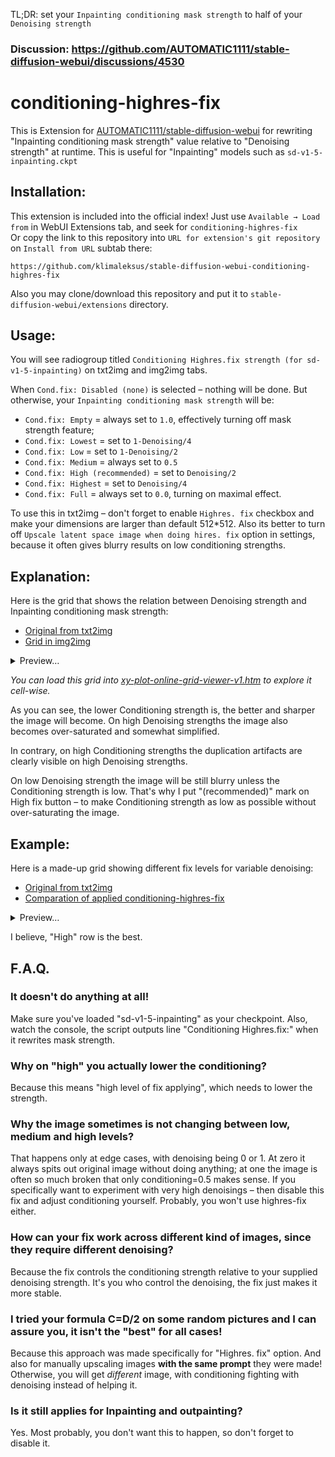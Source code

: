 TL;DR: set your `Inpainting conditioning mask strength` to half of your `Denoising strength`

### Discussion: https://github.com/AUTOMATIC1111/stable-diffusion-webui/discussions/4530

# conditioning-highres-fix

This is Extension for [AUTOMATIC1111/stable-diffusion-webui](https://github.com/AUTOMATIC1111/stable-diffusion-webui) for rewriting "Inpainting conditioning mask strength" value relative to "Denoising strength" at runtime. This is useful for "Inpainting" models such as `sd-v1-5-inpainting.ckpt`

## Installation:
This extension is included into the official index! Just use `Available → Load from` in WebUI Extensions tab, and seek for `conditioning-highres-fix`  
Or copy the link to this repository into `URL for extension's git repository` on `Install from URL` subtab there:
```
https://github.com/klimaleksus/stable-diffusion-webui-conditioning-highres-fix
```
Also you may clone/download this repository and put it to `stable-diffusion-webui/extensions` directory.

## Usage:
You will see radiogroup titled `Conditioning Highres.fix strength (for sd-v1-5-inpainting)` on txt2img and img2img tabs.

When `Cond.fix: Disabled (none)` is selected – nothing will be done. But otherwise, your `Inpainting conditioning mask strength` will be:
- `Cond.fix: Empty` = always set to `1.0`, effectively turning off mask strength feature;
- `Cond.fix: Lowest` = set to `1-Denoising/4`
- `Cond.fix: Low` = set to `1-Denoising/2`
- `Cond.fix: Medium` = always set to `0.5`
- `Cond.fix: High (recommended)` = set to `Denoising/2`
- `Cond.fix: Highest` = set to `Denoising/4`
- `Cond.fix: Full` = always set to `0.0`, turning on maximal effect.

To use this in txt2img – don't forget to enable `Highres. fix` checkbox and make your dimensions are larger than default 512\*512. Also its better to turn off `Upscale latent space image when doing hires. fix` option in settings, because it often gives blurry results on low conditioning strengths.

## Explanation:

Here is the grid that shows the relation between Denoising strength and Inpainting conditioning mask strength:
- [Original from txt2img](https://klimaleksus2.ucoz.ru/sd/conditioning-highres-fix_compare.png)
- [Grid in img2img](https://klimaleksus2.ucoz.ru/sd/conditioning-highres-fix_compare.jpg)
<details><summary>Preview…</summary>

[![](https://klimaleksus2.ucoz.ru/sd/conditioning-highres-fix_compare.jpeg)](https://klimaleksus2.ucoz.ru/sd/conditioning-highres-fix_compare.jpg)

</details>

_You can load this grid into [xy-plot-online-grid-viewer-v1.htm](https://klimaleksus.github.io/xy-plot-online-grid-viewer/xy-plot-online-grid-viewer-v1.htm) to explore it cell-wise._

As you can see, the lower Conditioning strength is, the better and sharper the image will become. On high Denoising strengths the image also becomes over-saturated and somewhat simplified.

In contrary, on high Conditioning strengths the duplication artifacts are clearly visible on high Denoising strengths.

On low Denoising strength the image will be still blurry unless the Conditioning strength is low. That's why I put "(recommended)" mark on High fix button – to make Conditioning strength as low as possible without over-saturating the image.

## Example:

Here is a made-up grid showing different fix levels for variable denoising:
- [Original from txt2img](https://klimaleksus2.ucoz.ru/sd/conditioning-highres-fix_results.png)
- [Comparation of applied conditioning-highres-fix](https://klimaleksus2.ucoz.ru/sd/conditioning-highres-fix_results.jpg)
<details><summary>Preview…</summary>
  
[![](https://klimaleksus2.ucoz.ru/sd/conditioning-highres-fix_results.jpeg)](https://klimaleksus2.ucoz.ru/sd/conditioning-highres-fix_results.jpg)

</details>

I believe, "High" row is the best.

## F.A.Q.

### It doesn't do anything at all!
Make sure you've loaded "sd-v1-5-inpainting" as your checkpoint. Also, watch the console, the script outputs line "Conditioning Highres.fix:" when it rewrites mask strength.

### Why on "high" you actually lower the conditioning?
Because this means "high level of fix applying", which needs to lower the strength.

### Why the image sometimes is not changing between low, medium and high levels?
That happens only at edge cases, with denoising being 0 or 1. At zero it always spits out original image without doing anything; at one the image is often so much broken that only conditioning=0.5 makes sense. If you specifically want to experiment with very high denoisings – then disable this fix and adjust conditioning yourself. Probably, you won't use highres-fix either.

### How can your fix work across different kind of images, since they require different denoising?
Because the fix controls the conditioning strength relative to your supplied denoising strength. It's you who control the denoising, the fix just makes it more stable.

### I tried your formula C=D/2 on some random pictures and I can assure you, it isn't the "best" for all cases!
Because this approach was made specifically for "Highres. fix" option. And also for manually upscaling images **with the same prompt** they were made! Otherwise, you will get _different_ image, with conditioning fighting with denoising instead of helping it.

### Is it still applies for Inpainting and outpainting?
Yes. Most probably, you don't want this to happen, so don't forget to disable it.
